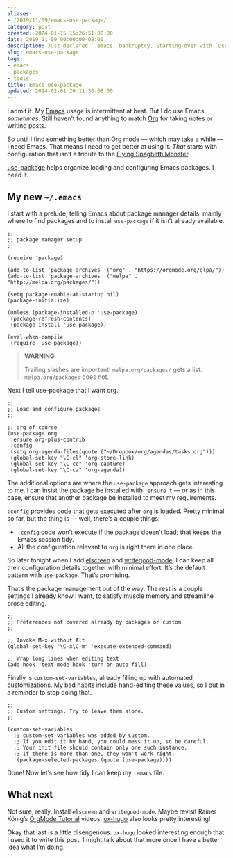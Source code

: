 ```yaml
---
aliases:
- /2019/11/09/emacs-use-package/
category: post
created: 2024-01-15 15:26:51-08:00
date: 2019-11-09 00:00:00-08:00
description: Just declared `.emacs` bankruptcy. Starting over with `use-package`.
slug: emacs-use-package
tags:
- emacs
- packages
- tools
title: Emacs use-package
updated: 2024-02-01 20:11:30-08:00
---
```


I admit it. My [Emacs](../../../card/Emacs.md) usage is intermittent at best. But I do use Emacs *sometimes*. Still haven’t found anything to match [Org](../../../card/Org.md) for taking notes or writing posts.

So until I find something better than Org mode — which may take a while — I need Emacs. That means I need to get better at using it. *That* starts with configuration that isn’t a tribute to the [Flying Spaghetti Monster](http://spaghettimonster.com).

[use-package](https://github.com/jwiegly/use-package) helps organize loading and configuring Emacs packages. I need it.

## My new `~/.emacs`

I start with a prelude, telling Emacs about package manager details: mainly where to find packages and to install `use-package` if it isn’t already available.

````elisp
;;
;; package manager setup
;;

(require 'package)

(add-to-list 'package-archives '("org" . "https://orgmode.org/elpa/"))
(add-to-list 'package-archives '("melpa" . "http://melpa.org/packages/"))

(setq package-enable-at-startup nil)
(package-initialize)

(unless (package-installed-p 'use-package)
 (package-refresh-contents)
 (package-install 'use-package))

(eval-when-compile
 (require 'use-package))
````

 > 
 > **WARNING**
>
 > Trailing slashes are important! `melpa.org/packages/` gets a list. `melpa.org/packages` does not.

Next I tell use-package that I want org.

````elisp
;;
;; Load and configure packages
;;

;; org of course
(use-package org
 :ensure org-plus-contrib
 :config
 (setq org-agenda-files(quote ("~/Dropbox/org/agendas/tasks.org")))
 (global-set-key "\C-cl" 'org-store-link)
 (global-set-key "\C-cc" 'org-capture)
 (global-set-key "\C-ca" 'org-agenda))
````

The additional options are where the `use-package` approach gets interesting to me. I can insist the package be installed with `:ensure t` — or as in this case, ensure that another package be installed to meet my requirements.

`:config` provides code that gets executed after `org` is loaded. Pretty minimal so far, but the thing is — well, there’s a couple things:

* `:config` code won’t execute if the package doesn’t load; that keeps the  Emacs session tidy.
* All the configuration relevant to `org` is right there in one place.

So later tonight when I add [elscreen](../../2017/01/elscreen.md) and [writegood-mode](../../2017/08/emacs-writegood-mode.md), I can keep all their configuration details together with minimal effort. It’s the default pattern with `use-package`. That’s promising.

That’s the package management out of the way. The rest is a couple settings I already know I want, to satisfy muscle memory and streamline prose editing.

````elisp
;;
;; Preferences not covered already by packages or custom
;;

;; Invoke M-x without Alt
(global-set-key "\C-x\C-m" 'execute-extended-command)

;; Wrap long lines when editing text
(add-hook 'text-mode-hook 'turn-on-auto-fill)
````

Finally is `custom-set-variables`, already filling up with automated customizations. My bad habits include hand-editing these values, so I put in a reminder to stop doing that.

````elisp
;;
;; Custom settings. Try to leave them alone.
;;

(custom-set-variables
  ;; custom-set-variables was added by Custom.
  ;; If you edit it by hand, you could mess it up, so be careful.
  ;; Your init file should contain only one such instance.
  ;; If there is more than one, they won't work right.
  '(package-selected-packages (quote (use-package))))
````

Done! Now let’s see how tidy I can keep my `.emacs` file.

## What next

Not sure, really. Install `elscreen` and `writegood-mode`.  Maybe revisit
Rainer König’s [OrgMode Tutorial](https://www.youtube.com/playlist?list=PLVtKhBrRV%5FZkPnBtt%5FTD1Cs9PJlU0IIdE) videos.  [ox-hugo](https://ox-hugo.scripter.co/) also looks pretty interesting!

Okay that last is a little disengenous. `ox-hugo` looked interesting enough that I used it to write this post. I might talk about that more once I have a better idea what I’m doing.